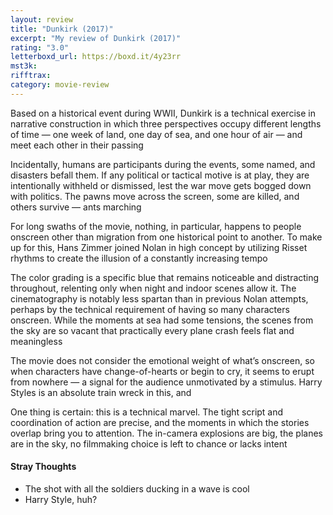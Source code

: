 ```yaml
---
layout: review
title: "Dunkirk (2017)"
excerpt: "My review of Dunkirk (2017)"
rating: "3.0"
letterboxd_url: https://boxd.it/4y23rr
mst3k:
rifftrax:
category: movie-review
---
```


Based on a historical event during WWII, Dunkirk is a technical exercise in narrative construction in which three perspectives occupy different lengths of time — one week of land, one day of sea, and one hour of air — and meet each other in their passing

Incidentally, humans are participants during the events, some named, and disasters befall them. If any political or tactical motive is at play, they are intentionally withheld or dismissed, lest the war move gets bogged down with politics. The pawns move across the screen, some are killed, and others survive — ants marching

For long swaths of the movie, nothing, in particular, happens to people onscreen other than migration from one historical point to another. To make up for this, Hans Zimmer joined Nolan in high concept by utilizing Risset rhythms to create the illusion of a constantly increasing tempo

The color grading is a specific blue that remains noticeable and distracting throughout, relenting only when night and indoor scenes allow it. The cinematography is notably less spartan than in previous Nolan attempts, perhaps by the technical requirement of having so many characters onscreen. While the moments at sea had some tensions, the scenes from the sky are so vacant that practically every plane crash feels flat and meaningless

The movie does not consider the emotional weight of what’s onscreen, so when characters have change-of-hearts or begin to cry, it seems to erupt from nowhere — a signal for the audience unmotivated by a stimulus. Harry Styles is an absolute train wreck in this, and

One thing is certain: this is a technical marvel. The tight script and coordination of action are precise, and the moments in which the stories overlap bring you to attention. The in-camera explosions are big, the planes are in the sky, no filmmaking choice is left to chance or lacks intent

#### Stray Thoughts

- The shot with all the soldiers ducking in a wave is cool
- Harry Style, huh?

